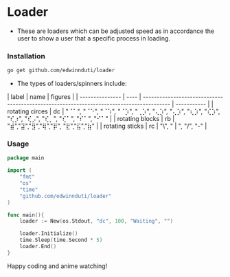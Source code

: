 # Loader

- These are loaders which can be adjusted speed as in accordance the user to show a user that a specific process in loading.

### Installation

```bash
go get github.com/edwinnduti/loader
```

- The types of loaders/spinners include:

| label           | name | figures                                                                                  |
| --------------- | ---- | ---------------------------------------------------------------------------------------- | ----------- |
| rotating circes | dc   | "⠈⠁", "⠈⠑", "⠈⠱", "⠈⡱", "⢀⡱", "⢄⡱", "⢄⡱", "⢆⡱", "⢎⡱", "⢎⡰", "⢎⡠", "⢎⡀", "⢎⠁", "⠎⠁", "⠊⠁" |
| rotating blocks | rb   | "⣾","⣽","⣻","⢿","⡿", "⣟","⣯","⣷"                                                         |
| rotating sticks | rc   | "\\", "                                                                                  | ", "/", "-" |

### Usage

```go
package main

import (
    "fmt"
    "os"
    "time"
    "github.com/edwinnduti/loader"
)

func main(){
	loader := New(os.Stdout, "dc", 100, "Waiting", "")

	loader.Initialize()
	time.Sleep(time.Second * 5)
	loader.End()
}

```

Happy coding and anime watching!

